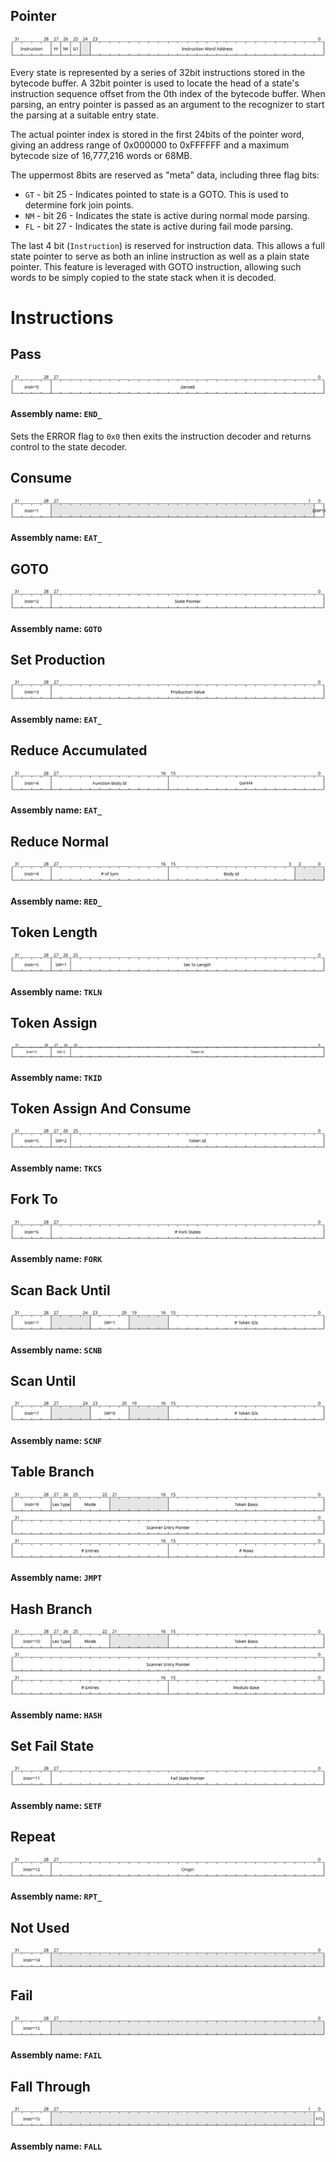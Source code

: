## Pointer

![Pointer SVG](./resources/img/Pointer.0.bytecode.svg)


Every state is represented by a series of 32bit instructions stored in 
the bytecode buffer. A 32bit pointer is used to locate the head of a state's 
instruction sequence offset from the 0th index of the bytecode buffer. When parsing, 
an entry pointer is passed as an argument to the recognizer to start the parsing at 
a suitable entry state.

The actual pointer index is stored in the first 24bits of the pointer word, giving an address range of 
0x000000 to 0xFFFFFF and a maximum bytecode size of 16,777,216 words or 68MB. 

The uppermost 8bits are reserved as "meta" data, including three flag bits:
- `GT` - bit 25 - Indicates pointed to state is a GOTO. This is used to determine fork join points. 
- `NM` - bit 26 - Indicates the state is active during normal mode parsing.
- `FL` - bit 27 - Indicates the state is active during fail mode parsing.

The last 4 bit (`Instruction`) is reserved for instruction data. This allows a full state pointer
to serve as both an inline instruction as well as a plain state pointer. This 
feature is leveraged with GOTO instruction, allowing such words to be simply copied to 
the state stack when it is decoded.

# Instructions




## Pass

![Pass SVG](./resources/img/Pass.0.bytecode.svg)



#### Assembly name: `END_`

Sets the ERROR flag to `0x0` then exits the instruction decoder 
and returns control to the state decoder.



## Consume

![Consume SVG](./resources/img/Consume.0.bytecode.svg)



#### Assembly name: `EAT_`



## GOTO

![GOTO SVG](./resources/img/GOTO.0.bytecode.svg)



#### Assembly name: `GOTO`
    


## Set Production

![Set Production SVG](./resources/img/Set_Production.0.bytecode.svg)



#### Assembly name: `EAT_`
    


## Reduce Accumulated

![Reduce Accumulated SVG](./resources/img/Reduce_Accumulated.0.bytecode.svg)



#### Assembly name: `EAT_`
    


## Reduce Normal

![Reduce Normal SVG](./resources/img/Reduce_Normal.0.bytecode.svg)



#### Assembly name: `RED_`
    


## Token Length

![Token Length SVG](./resources/img/Token_Length.0.bytecode.svg)



#### Assembly name: `TKLN`
    


## Token Assign

![Token Assign SVG](./resources/img/Token_Assign.0.bytecode.svg)



#### Assembly name: `TKID`
    


## Token Assign And Consume

![Token Assign And Consume SVG](./resources/img/Token_Assign_And_Consume.0.bytecode.svg)



#### Assembly name: `TKCS`
    


## Fork To

![Fork To SVG](./resources/img/Fork_To.0.bytecode.svg)



#### Assembly name: `FORK`
    


## Scan Back Until

![Scan Back Until SVG](./resources/img/Scan_Back_Until.0.bytecode.svg)



#### Assembly name: `SCNB`
    


## Scan Until

![Scan Until SVG](./resources/img/Scan_Until.0.bytecode.svg)



#### Assembly name: `SCNF`
    


## Table Branch

![Table Branch SVG](./resources/img/Table_Branch.0.bytecode.svg)
![Table Branch SVG](./resources/img/Table_Branch.1.bytecode.svg)
![Table Branch SVG](./resources/img/Table_Branch.2.bytecode.svg)



#### Assembly name: `JMPT`
    


## Hash Branch

![Hash Branch SVG](./resources/img/Hash_Branch.0.bytecode.svg)
![Hash Branch SVG](./resources/img/Hash_Branch.1.bytecode.svg)
![Hash Branch SVG](./resources/img/Hash_Branch.2.bytecode.svg)



#### Assembly name: `HASH`
    


## Set Fail State

![Set Fail State SVG](./resources/img/Set_Fail_State.0.bytecode.svg)



#### Assembly name: `SETF`
    


## Repeat

![Repeat SVG](./resources/img/Repeat.0.bytecode.svg)



#### Assembly name: `RPT_`
    


## Not Used

![Not Used SVG](./resources/img/Not_Used.0.bytecode.svg)





## Fail

![Fail SVG](./resources/img/Fail.0.bytecode.svg)



#### Assembly name: `FAIL`
    


## Fall Through

![Fall Through SVG](./resources/img/Fall_Through.0.bytecode.svg)



#### Assembly name: `FALL`
    

